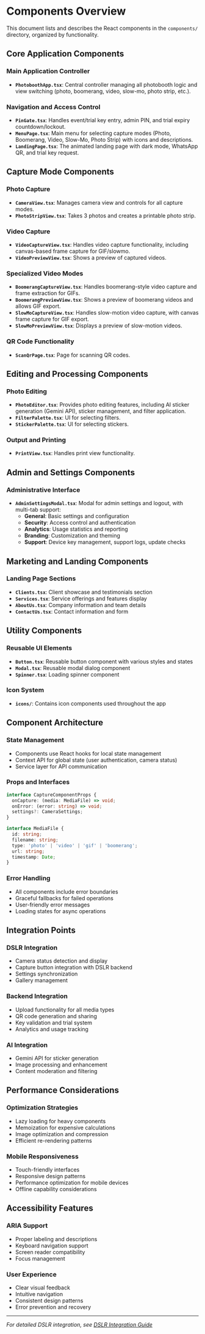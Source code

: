# Components Overview

This document lists and describes the React components in the `components/` directory, organized by functionality.

## Core Application Components

### Main Application Controller
- **`PhotoboothApp.tsx`**: Central controller managing all photobooth logic and view switching (photo, boomerang, video, slow-mo, photo strip, etc.).

### Navigation and Access Control
- **`PinGate.tsx`**: Handles event/trial key entry, admin PIN, and trial expiry countdown/lockout.
- **`MenuPage.tsx`**: Main menu for selecting capture modes (Photo, Boomerang, Video, Slow-Mo, Photo Strip) with icons and descriptions.
- **`LandingPage.tsx`**: The animated landing page with dark mode, WhatsApp QR, and trial key request.

## Capture Mode Components

### Photo Capture
- **`CameraView.tsx`**: Manages camera view and controls for all capture modes.
- **`PhotoStripView.tsx`**: Takes 3 photos and creates a printable photo strip.

### Video Capture
- **`VideoCaptureView.tsx`**: Handles video capture functionality, including canvas-based frame capture for GIF/slowmo.
- **`VideoPreviewView.tsx`**: Shows a preview of captured videos.

### Specialized Video Modes
- **`BoomerangCaptureView.tsx`**: Handles boomerang-style video capture and frame extraction for GIFs.
- **`BoomerangPreviewView.tsx`**: Shows a preview of boomerang videos and allows GIF export.
- **`SlowMoCaptureView.tsx`**: Handles slow-motion video capture, with canvas frame capture for GIF export.
- **`SlowMoPreviewView.tsx`**: Displays a preview of slow-motion videos.

### QR Code Functionality
- **`ScanQrPage.tsx`**: Page for scanning QR codes.

## Editing and Processing Components

### Photo Editing
- **`PhotoEditor.tsx`**: Provides photo editing features, including AI sticker generation (Gemini API), sticker management, and filter application.
- **`FilterPalette.tsx`**: UI for selecting filters.
- **`StickerPalette.tsx`**: UI for selecting stickers.

### Output and Printing
- **`PrintView.tsx`**: Handles print view functionality.

## Admin and Settings Components

### Administrative Interface
- **`AdminSettingsModal.tsx`**: Modal for admin settings and logout, with multi-tab support:
  - **General**: Basic settings and configuration
  - **Security**: Access control and authentication
  - **Analytics**: Usage statistics and reporting
  - **Branding**: Customization and theming
  - **Support**: Device key management, support logs, update checks

## Marketing and Landing Components

### Landing Page Sections
- **`Clients.tsx`**: Client showcase and testimonials section
- **`Services.tsx`**: Service offerings and features display
- **`AboutUs.tsx`**: Company information and team details
- **`ContactUs.tsx`**: Contact information and form

## Utility Components

### Reusable UI Elements
- **`Button.tsx`**: Reusable button component with various styles and states
- **`Modal.tsx`**: Reusable modal dialog component
- **`Spinner.tsx`**: Loading spinner component

### Icon System
- **`icons/`**: Contains icon components used throughout the app

## Component Architecture

### State Management
- Components use React hooks for local state management
- Context API for global state (user authentication, camera status)
- Service layer for API communication

### Props and Interfaces
```typescript
interface CaptureComponentProps {
  onCapture: (media: MediaFile) => void;
  onError: (error: string) => void;
  settings?: CameraSettings;
}

interface MediaFile {
  id: string;
  filename: string;
  type: 'photo' | 'video' | 'gif' | 'boomerang';
  url: string;
  timestamp: Date;
}
```

### Error Handling
- All components include error boundaries
- Graceful fallbacks for failed operations
- User-friendly error messages
- Loading states for async operations

## Integration Points

### DSLR Integration
- Camera status detection and display
- Capture button integration with DSLR backend
- Settings synchronization
- Gallery management

### Backend Integration
- Upload functionality for all media types
- QR code generation and sharing
- Key validation and trial system
- Analytics and usage tracking

### AI Integration
- Gemini API for sticker generation
- Image processing and enhancement
- Content moderation and filtering

## Performance Considerations

### Optimization Strategies
- Lazy loading for heavy components
- Memoization for expensive calculations
- Image optimization and compression
- Efficient re-rendering patterns

### Mobile Responsiveness
- Touch-friendly interfaces
- Responsive design patterns
- Performance optimization for mobile devices
- Offline capability considerations

## Accessibility Features

### ARIA Support
- Proper labeling and descriptions
- Keyboard navigation support
- Screen reader compatibility
- Focus management

### User Experience
- Clear visual feedback
- Intuitive navigation
- Consistent design patterns
- Error prevention and recovery

---

*For detailed DSLR integration, see [DSLR Integration Guide](DSLR_INTEGRATION.md)* 